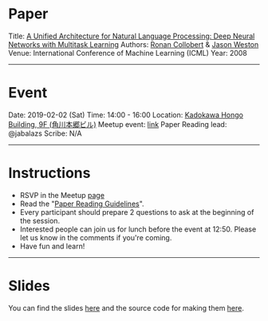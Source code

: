 # Paper
Title: [A Unified Architecture for Natural Language Processing: Deep Neural Networks with Multitask Learning](https://ronan.collobert.com/pub/matos/2008_nlp_icml.pdf)
Authors: [Ronan Collobert](https://ronan.collobert.com/) & [Jason Weston](http://www.thespermwhale.com/jaseweston/)
Venue: International Conference of Machine Learning (ICML)
Year: 2008

---
# Event
Date: 2019-02-02 (Sat)
Time: 14:00 - 16:00
Location: [Kadokawa Hongo Building, 9F (角川本郷ビル)](https://goo.gl/maps/6u5BBf7ERE92)
Meetup event: [link](https://www.meetup.com/Machine-Learning-Tokyo/events/258291603/) 
Paper Reading lead: @jabalazs
Scribe: N/A

---

# Instructions
* RSVP in the Meetup
  [page](https://www.meetup.com/Machine-Learning-Tokyo/events/258291603/)
* Read the "[Paper Reading
  Guidelines](https://discuss.mltokyo.ai/t/paper-reading-guidelines/241?u=jabalazs)".
* Every participant should prepare 2 questions to ask at the beginning of the
  session.
* Interested people can join us for lunch before the event at 12:50. Please let
  us know in the comments if you're coming.
* Have fun and learn!

---

# Slides

You can find the slides [here](unified_architecture_reading.pdf) and the source
code for making them [here](src/).
